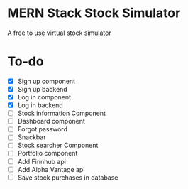 # MERN Stack Stock Simulator

A free to use virtual stock simulator

# To-do
- [x] Sign up component
- [x] Sign up backend
- [x] Log in component
- [x] Log in backend
- [ ] Stock information Component
- [ ] Dashboard component
- [ ] Forgot password
- [ ] Snackbar
- [ ] Stock searcher Component
- [ ] Portfolio component
- [ ] Add Finnhub api
- [ ] Add Alpha Vantage api
- [ ] Save stock purchases in database